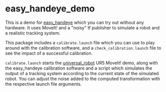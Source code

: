 # easy_handeye_demo
This is a demo for [easy_handeye](http://github.com/marcoesposito1988/easy_handeye) which you can try out without any hardware. It uses MoveIt! and a "noisy" tf publisher to simulate a robot and a realistic tracking system.

This package includes a `calibrate.launch` file which you can use to play around with the calibration software, and a `check_calibration.launch` file to see the impact of a successful calibration.

`calibrate.launch` starts the [universal_robot](http://github.com/ros_industrial/universal_robot) UR5 MoveIt! demo, along with the easy_handeye calibration software and a script which simulates the output of a tracking system according to the current state of the simulated robot.
You can adjust the noise added to the computed transformation with the respective launch file arguments.

